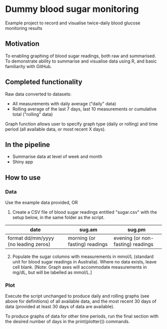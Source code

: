 # Dummy blood sugar monitoring
Example project to record and visualise twice-daily blood glucose monitoring results 


## Motivation
To enabling graphing of blood sugar readings, both raw and summarised.  
To demonstrate ability to summarise and visualise data using R, and basic familiarity with GitHub.


## Completed functionality

Raw data converted to datasets:

* All measurements with daily average ("daily" data)
* Rolling average of the last 7 days, last 10 measurements or cumulative total ("rolling" data)

Graph function allows user to specify graph type (daily or rolling) and time period (all available data, or most recent X days).


## In the pipeline

* Summarise data at level of week and month
* Shiny app


## How to use

### Data
Use the example data provided, OR

1. Create a CSV file of blood sugar readings entitled "sugar.csv" with the setup below, in the same folder as the script. 

date | sug.am | sug.pm
--- | --- | ---
format dd/mm/yyyy (no leading zeros) | morning (or fasting) readings | evening (or non-fasting) readings

2. Populate the sugar columns with measurements in mmol/L (standard unit for blood sugar readings in Australia). Where no data exists, leave cell blank. [Note: Graph axes will accommodate measurements in mg/dL, but will be labelled as mmol/L.] 

### Plot
Execute the script unchanged to produce daily and rolling graphs (see above for definitions) of all available data, and the most recent 30 days of data (provided at least 30 days of data are available).  

To produce graphs of data for other time periods, run the final section with the desired number of days in the print(plotter()) commands.


